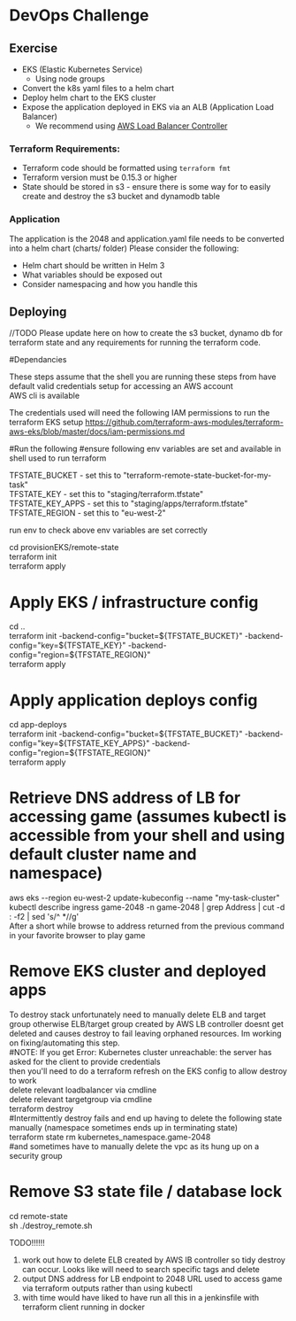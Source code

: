 # DevOps Challenge

## Exercise
* EKS (Elastic Kubernetes Service)
  * Using node groups
* Convert the k8s yaml files to a helm chart
* Deploy helm chart to the EKS cluster
* Expose the application deployed in EKS via an ALB (Application Load Balancer)
    * We recommend using [AWS Load Balancer Controller](https://kubernetes-sigs.github.io/aws-load-balancer-controller/v2.2/)

### Terraform Requirements:
* Terraform code should be formatted using `terraform fmt`
* Terraform version must be 0.15.3 or higher
* State should be stored in s3 - ensure there is some way for to easily create and destroy the s3 bucket and dynamodb table

### Application
The application is the 2048 and application.yaml file needs to be converted into a helm chart (charts/ folder)
Please consider the following:
* Helm chart should be written in Helm 3
* What variables should be exposed out
* Consider namespacing and how you handle this


## Deploying

//TODO Please update here on how to create the s3 bucket, dynamo db for terraform state and any requirements for running the terraform code.

#Dependancies

These steps assume that the shell you are running these steps from have default valid credentials setup for accessing an AWS account  
AWS cli is available

The credentials used will need the following IAM permissions to run the terraform EKS setup
https://github.com/terraform-aws-modules/terraform-aws-eks/blob/master/docs/iam-permissions.md


#Run the following
#ensure following env variables are set and available in shell used to run terraform  

TFSTATE_BUCKET - set this to "terraform-remote-state-bucket-for-my-task"  
TFSTATE_KEY - set this to "staging/terraform.tfstate"  
TFSTATE_KEY_APPS - set this to "staging/apps/terraform.tfstate"
TFSTATE_REGION - set this to "eu-west-2"  

run env to check above env variables are set correctly  

cd provisionEKS/remote-state  
terraform init  
terraform apply  

# Apply EKS / infrastructure config
cd ..  
terraform init -backend-config="bucket=${TFSTATE_BUCKET}" -backend-config="key=${TFSTATE_KEY}" -backend-config="region=${TFSTATE_REGION}"  
terraform apply  

# Apply application deploys config  

cd app-deploys  
terraform init -backend-config="bucket=${TFSTATE_BUCKET}" -backend-config="key=${TFSTATE_KEY_APPS}" -backend-config="region=${TFSTATE_REGION}"  
terraform apply

# Retrieve DNS address of LB for accessing game (assumes kubectl is accessible from your shell and using default cluster name and namespace)  
aws eks --region eu-west-2 update-kubeconfig --name "my-task-cluster"  
kubectl describe ingress game-2048 -n game-2048 | grep Address | cut -d : -f2 | sed 's/^ *//g'  
After a short while browse to address returned from the previous command in your favorite browser to play game  

# Remove EKS cluster and deployed apps  
To destroy stack unfortunately need to manually delete ELB and target group otherwise ELB/target group created by AWS LB controller doesnt get deleted and causes destroy to fail leaving orphaned resources. Im working on fixing/automating this step.  
#NOTE: If you get Error: Kubernetes cluster unreachable: the server has asked for the client to provide credentials  
then you'll need to do a terraform refresh on the EKS config to allow destroy to work  
delete relevant loadbalancer via cmdline  
delete relevant targetgroup via cmdline  
terraform destroy  
#Intermittently destroy fails and end up having to delete the following state manually (namespace sometimes ends up in terminating state)  
terraform state rm kubernetes_namespace.game-2048  
#and sometimes have to manually delete the vpc as its hung up on a security group  

# Remove S3 state file / database lock   
cd remote-state  
sh ./destroy_remote.sh  

TODO!!!!!!  
1) work out how to delete ELB created by AWS lB controller so tidy destroy can occur. Looks like will need to search specific tags and delete 
2) output DNS address for LB endpoint to 2048 URL used to access game via terraform outputs rather than using kubectl  
3) with time would have liked to have run all this in a jenkinsfile with terraform client running in docker  


